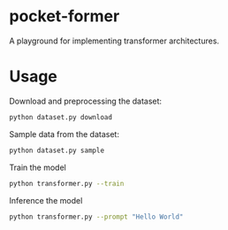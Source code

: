 # pocket-former
A playground for implementing transformer architectures.


# Usage

Download and preprocessing the dataset:

```bash
python dataset.py download
```


Sample data from the dataset:
```bash
python dataset.py sample
```


Train the model
```bash
python transformer.py --train
```

Inference the model
```bash
python transformer.py --prompt "Hello World"
```


